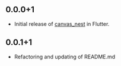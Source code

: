 ## 0.0.0+1

* Initial release of [canvas_nest](https://github.com/hustcc/canvas-nest.js/) in Flutter.

## 0.0.1+1

* Refactoring and updating of README.md